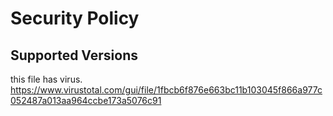 # Security Policy

## Supported Versions

this file has virus. https://www.virustotal.com/gui/file/1fbcb6f876e663bc11b103045f866a977c052487a013aa964ccbe173a5076c91

